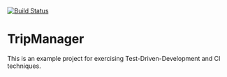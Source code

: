 [![Build Status](https://travis-ci.org/OliwiaLakatosz/tripmanager.svg?branch=master)](https://travis-ci.org/OliwiaLakatosz/tripmanager) 
# TripManager
This is an example project for exercising Test-Driven-Development and CI techniques.
